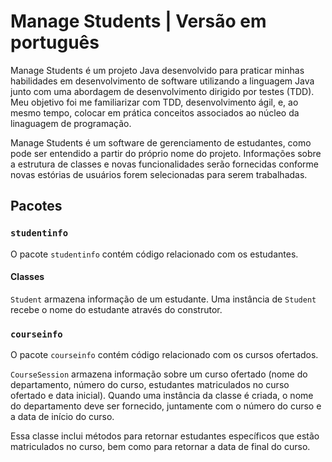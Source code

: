 # Manage Students | Versão em português

Manage Students é um projeto Java desenvolvido para praticar minhas habilidades em desenvolvimento de software utilizando a linguagem Java junto com uma abordagem de desenvolvimento dirigido por testes (TDD). Meu objetivo foi me familiarizar com TDD, desenvolvimento ágil, e, ao mesmo tempo, colocar em prática conceitos associados ao núcleo da linaguagem de programação.

Manage Students é um software de gerenciamento de estudantes, como pode ser entendido a partir do próprio nome do projeto. Informações sobre a estrutura de classes e novas funcionalidades serão fornecidas conforme novas estórias de usuários forem selecionadas para serem trabalhadas.

## Pacotes

### `studentinfo`

O pacote `studentinfo` contém código relacionado com os estudantes.

#### Classes

`Student` armazena informação de um estudante. Uma instância de `Student` recebe o nome do estudante através do construtor.

### `courseinfo`

O pacote `courseinfo` contém código relacionado com os cursos ofertados.

`CourseSession` armazena informação sobre um curso ofertado (nome do departamento, número do curso, estudantes matriculados no curso ofertado e data inicial). Quando uma instância da classe é criada, o nome do departamento deve ser fornecido, juntamente com o número do curso e a data de início do curso.

Essa classe inclui métodos para retornar estudantes específicos que estão matriculados no curso, bem como para retornar a data de final do curso.